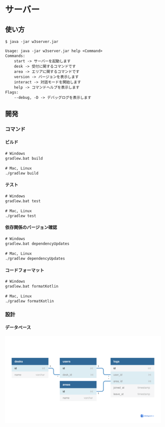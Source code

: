 # サーバー

## 使い方

```shell
$ java -jar w3server.jar
```

```
Usage: java -jar w3server.jar help <Command>
Commands:
    start -> サーバーを起動します
    desk -> 受付に関するコマンドです
    area -> エリアに関するコマンドです
    version -> バージョンを表示します
    interact -> 対話モードを開始します
    help -> コマンドヘルプを表示します
Flags:
    --debug, -D -> デバッグログを表示します
```

## 開発

### コマンド

#### ビルド

```shell
# Windows
gradlew.bat build

# Mac, Linux
./gradlew build
```

#### テスト

```shell
# Windows
gradlew.bat test

# Mac, Linux
./gradlew test
```

#### 依存関係のバージョン確認

```shell
# Windows
gradlew.bat dependencyUpdates

# Mac, Linux
./gradlew dependencyUpdates
```

#### コードフォーマット

```shell
# Windows
gradlew.bat formatKotlin

# Mac, Linux
./gradlew formatKotlin
```

### 設計

#### データベース

[![](images/database.png)](https://dbdiagram.io/d/6149cd91825b5b01460c50de)
